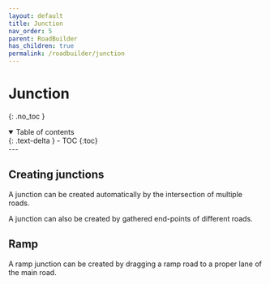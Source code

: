 ```yaml
---
layout: default
title: Junction
nav_order: 5
parent: RoadBuilder
has_children: true
permalink: /roadbuilder/junction
---
```


# Junction
{: .no_toc }

<details open markdown="block">
  <summary>
    Table of contents
  </summary>
  {: .text-delta }
- TOC
{:toc}
</details>
---

## Creating junctions

A junction can be created automatically by the intersection of multiple roads.



A junction can also be created by gathered end-points of different roads.


## Ramp

A ramp junction can be created by dragging a ramp road to a proper lane of the main road.